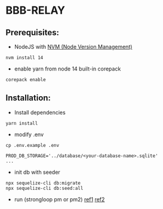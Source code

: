 # BBB-RELAY

## Prerequisites:
* NodeJS with [NVM (Node Version Management)](https://github.com/nvm-sh/nvm)
```
nvm install 14
```

* enable yarn from node 14 built-in corepack
```
corepack enable
```

## Installation:

* Install dependencies
```
yarn install
```

* modify .env
```
cp .env.example .env

PROD_DB_STORAGE='../database/<your-database-name>.sqlite'
...
```

* init db with seeder
```
npx sequelize-cli db:migrate
npx sequelize-cli db:seed:all
```

* run (strongloop pm or pm2)
[ref1](https://expressjs.com/en/advanced/best-practice-performance.html)
[ref2](https://developer.mozilla.org/en-US/docs/Learn/Server-side/Express_Nodejs/deployment)
```

```